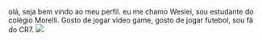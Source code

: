 olá, seja bem vindo ao meu perfil.
eu me chamo Weslei, sou estudante do colégio Morelli.
Gosto de jogar video game, gosto de jogar futebol, 
sou fã do CR7.
![](https://images.app.goo.gl/YemZ6irJyaXhgrHB8)




<!--
**wesleisilva10/wesleisilva10** is a ✨ _special_ ✨ repository because its `README.md` (this file) appears on your GitHub profile.

Here are some ideas to get you started:

- 🔭 I’m currently working on ...
- 🌱 I’m currently learning ...
- 👯 I’m looking to collaborate on ...
- 🤔 I’m looking for help with ...
- 💬 Ask me about ...
- 📫 How to reach me: ...
- 😄 Pronouns: ...
- ⚡ Fun fact: ...
-->
